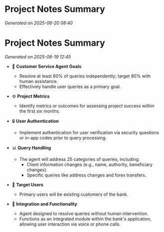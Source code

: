 # Project Notes Summary

*Generated on 2025-06-20 08:40*

# Project Notes Summary

*Generated on 2025-06-19 12:45*

- 📌 **Customer Service Agent Goals**
  - Resolve at least 60% of queries independently; target 80% with human assistance.
  - Effectively handle user queries as a primary goal.

- ⚙️ **Project Metrics**
  - Identify metrics or outcomes for assessing project success within the first six months.

- 🔒 **User Authentication**
  - Implement authentication for user verification via security questions or in-app codes prior to query processing.

- 📊 **Query Handling**
  - The agent will address 25 categories of queries, including:
    - Client information changes (e.g., name, authority, beneficiary changes).
    - Specific queries like address changes and forex transfers.
  
- 🏦 **Target Users**
  - Primary users will be existing customers of the bank.

- 🤖 **Integration and Functionality**
  - Agent designed to resolve queries without human intervention.
  - Functions as an integrated module within the bank's application, allowing user interaction via voice or phone calls.